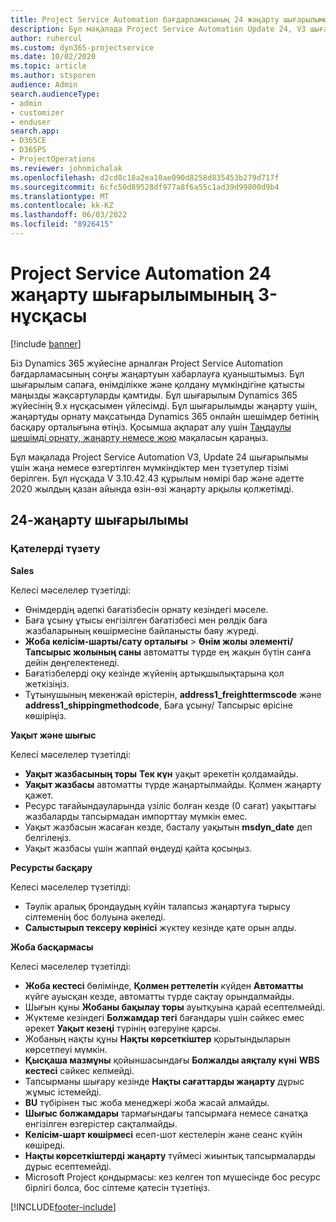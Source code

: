 ```yaml
---
title: Project Service Automation бағдарламасының 24 жаңарту шығарылымы 3-нұсқасындағы жаңалықтар немесе өзгерістер
description: Бұл мақалада Project Service Automation Update 24, V3 шығарылымында қолжетімді мүмкіндіктер мен түзетулер тізімі берілген.
author: ruhercul
ms.custom: dyn365-projectservice
ms.date: 10/02/2020
ms.topic: article
ms.author: stsporen
audience: Admin
search.audienceType:
- admin
- customizer
- enduser
search.app:
- D365CE
- D365PS
- ProjectOperations
ms.reviewer: johnmichalak
ms.openlocfilehash: d2cd8c18a2ea10ae090d8258d835453b279d717f
ms.sourcegitcommit: 6cfc50d89528df977a8f6a55c1ad39d99800d9b4
ms.translationtype: MT
ms.contentlocale: kk-KZ
ms.lasthandoff: 06/03/2022
ms.locfileid: "8926415"
---
```

# <a name="project-service-automation-update-release-24-v3"></a>Project Service Automation 24 жаңарту шығарылымының 3-нұсқасы

[!include [banner](../includes/psa-now-project-operations.md)]

Біз Dynamics 365 жүйесіне арналған Project Service Automation бағдарламасының соңғы жаңартуын хабарлауға қуаныштымыз. Бұл шығарылым сапаға, өнімділікке және қолдану мүмкіндігіне қатысты маңызды жақсартуларды қамтиды. Бұл шығарылым Dynamics 365 жүйесінің 9.x нұсқасымен үйлесімді. Бұл шығарылымды жаңарту үшін, жаңартуды орнату мақсатында Dynamics 365 онлайн шешімдер бетінің басқару орталығына өтіңіз. Қосымша ақпарат алу үшін [Таңдаулы шешімді орнату, жаңарту немесе жою](/power-platform/admin/install-remove-preferred-solution) мақаласын қараңыз.

Бұл мақалада Project Service Automation V3, Update 24 шығарылымы үшін жаңа немесе өзгертілген мүмкіндіктер мен түзетулер тізімі берілген. Бұл нұсқада V 3.10.42.43 құрылым нөмірі бар және әдетте 2020 жылдың қазан айында өзін-өзі жаңарту арқылы қолжетімді.

## <a name="update-release-24"></a>24-жаңарту шығарылымы

### <a name="bug-fixes"></a>Қателерді түзету

**Sales**

Келесі мәселелер түзетілді:

- Өнімдердің әдепкі бағатізбесін орнату кезіндегі мәселе.
- Баға ұсыну ұтысы енгізілген бағатізбесі мен рөлдік баға жазбаларының көшірмесіне байланысты баяу жүреді.
- **Жоба келісім-шарты/сату орталығы** > **Өнім жолы элементі/Тапсырыс жолының саны** автоматты түрде ең жақын бүтін санға дейін дөңгелектенеді.
- Бағатізбелерді оқу кезінде жүйенің артықшылықтарына қол жеткізіңіз.
- Тұтынушының мекенжай өрістерін, **address1_freighttermscode** және **address1_shippingmethodcode**, Баға ұсыну/ Тапсырыс өрісіне көшіріңіз. 


**Уақыт және шығыс**

Келесі мәселелер түзетілді:

- **Уақыт жазбасының торы** **Тек күн** уақыт әрекетін қолдамайды.
- **Уақыт жазбасы** автоматты түрде жаңартылмайды. Қолмен жаңарту қажет.
- Ресурс тағайындауларында үзіліс болған кезде (0 сағат) уақыттағы жазбаларды тапсырмадан импорттау мүмкін емес.
- Уақыт жазбасын жасаған кезде, басталу уақытын **msdyn_date** деп белгілеңіз.
- Уақыт жазбасы үшін жаппай өңдеуді қайта қосыңыз.

**Ресурсты басқару**

Келесі мәселелер түзетілді:

- Тәулік аралық брондаудың күйін талапсыз жаңартуға тырысу сілтеменің бос болуына әкеледі.
- **Салыстырып тексеру көрінісі** жүктеу кезінде қате орын алды.


**Жоба басқармасы**

Келесі мәселелер түзетілді:

- **Жоба кестесі** бөлімінде, **Қолмен реттелетін** күйден **Автоматты** күйге ауысқан кезде, автоматты түрде сақтау орындалмайды.
- Шығын құны **Жобаны бақылау торы** ауытқуына қарай есептелмейді.
- Жүктеме кезіндегі **Болжамдар тегі** бағандары үшін сәйкес емес әрекет **Уақыт кезеңі** түрінің өзгеруіне қарсы.
- Жобаның нақты құны **Нақты көрсеткіштер** қорытындыларын көрсетпеуі мүмкін.
- **Қысқаша мазмұны** қойыншасындағы **Болжалды аяқталу күні** **WBS кестесі** сәйкес келмейді.
- Тапсырманы шығару кезінде **Нақты сағаттарды жаңарту** дұрыс жұмыс істемейді.
- **BU** түбірінен тыс жоба менеджері жоба жасай алмайды.
- **Шығыс болжамдары** тармағындағы тапсырмаға немесе санатқа енгізілген өзгерістер сақталмайды.
- **Келісім-шарт көшірмесі** есеп-шот кестелерін және сеанс күйін көшіреді.
- **Нақты көрсеткіштерді жаңарту** түймесі жиынтық тапсырмаларды дұрыс есептемейді.
- Microsoft Project қондырмасы: кез келген топ мүшесінде бос ресурс бірлігі болса, бос сілтеме қатесін түзетіңіз.



[!INCLUDE[footer-include](../includes/footer-banner.md)]
